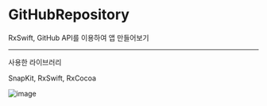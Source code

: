 # GitHubRepository
RxSwift, GitHub API를 이용하여 앱 만들어보기

---

사용한 라이브러리

SnapKit, RxSwift, RxCocoa

![image](https://user-images.githubusercontent.com/97531269/158995383-9e901f77-87ae-480b-acc4-9e8a8d7f0bbf.png)
